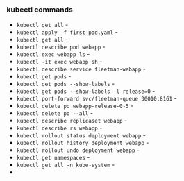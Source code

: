 ### kubectl commands

- `kubectl get all` -
- `kubectl apply -f first-pod.yaml` -
- `kubectl get all` -
- `kubectl describe pod webapp` -
- `kubectl exec webapp ls` -
- `kubectl -it exec webapp sh` -
- `kubectl describe service fleetman-webapp` - 
- `kubectl get pods` -
- `kubectl get pods --show-labels` -
- `kubectl get pods --show-labels -l release=0` - 
- `kubectl port-forward svc/fleetman-queue 30010:8161` - 
- `kubectl delete po webapp-release-0-5` -
- `kubectl delete po --all` -
- `kubectl describe replicaset webapp` -
- `kubectl describe rs webapp` -
- `kubectl rollout status deployment webapp` - 
- `kubectl rollout history deployment webapp` - 
- `kubectl rollout undo deployment webapp` - 
- `kubectl get namespaces` - 
- `kubectl get all -n kube-system` - 
- 